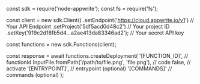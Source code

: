const sdk = require('node-appwrite');
const fs = require('fs');

const client = new sdk.Client()
    .setEndpoint('https://cloud.appwrite.io/v1') // Your API Endpoint
    .setProject('5df5acd0d48c2') // Your project ID
    .setKey('919c2d18fb5d4...a2ae413da83346ad2'); // Your secret API key

const functions = new sdk.Functions(client);

const response = await functions.createDeployment(
    '[FUNCTION_ID]', // functionId
    InputFile.fromPath('/path/to/file.png', 'file.png'), // code
    false, // activate
    '[ENTRYPOINT]', // entrypoint (optional)
    '[COMMANDS]' // commands (optional)
);
